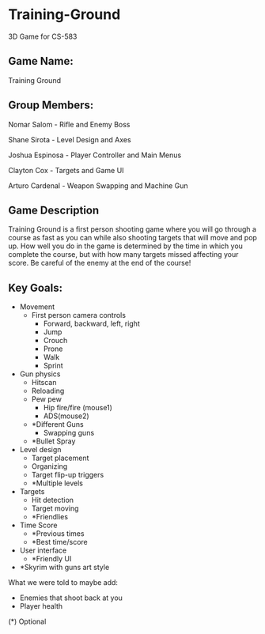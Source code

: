 # Training-Ground
3D Game for CS-583

## Game Name:
Training Ground

## Group Members:

Nomar Salom - Rifle and Enemy Boss

Shane Sirota - Level Design and Axes

Joshua Espinosa - Player Controller and Main Menus

Clayton Cox - Targets and Game UI

Arturo Cardenal - Weapon Swapping and Machine Gun

## Game Description
Training Ground is a first person shooting game where you will go through a course as fast as you can while also shooting targets that will move and pop up. How well you do in the game is determined by the time in which you complete the course, but with how many targets missed affecting your score. Be careful of the enemy at the end of the course! 

## Key Goals:
- Movement
  - First person camera controls
    - Forward, backward, left, right
    - Jump
    - Crouch
    - Prone
    - Walk
    - Sprint
- Gun physics
  - Hitscan 
  - Reloading
  - Pew pew 
    - Hip fire/fire (mouse1)
    - ADS(mouse2)
  - *Different Guns
    - Swapping guns
  - *Bullet Spray
- Level design
  - Target placement
  - Organizing
  - Target flip-up triggers
  - *Multiple levels
- Targets
  - Hit detection
  - Target moving
  - *Friendlies
- Time Score
  - *Previous times
  - *Best time/score
- User interface
  - *Friendly UI
- *Skyrim with guns art style


What we were told to maybe add:

- Enemies that shoot back at you
- Player health

(*)  Optional
